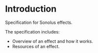 # Introduction

Specification for Sonolus effects.

The specification includes:

-   Overview of an effect and how it works.
-   Resources of an effect.
